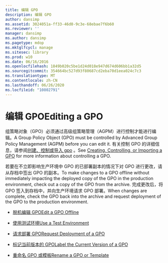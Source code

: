 ```yaml
---
title: 编辑 GPO
description: 编辑 GPO
author: dansimp
ms.assetid: 3024051a-ff33-46d0-9c3e-68ebae7f6b60
ms.reviewer: ''
manager: dansimp
ms.author: dansimp
ms.pagetype: mdop
ms.mktglfcycl: manage
ms.sitesec: library
ms.prod: w10
ms.date: 06/16/2016
ms.openlocfilehash: 1849b020c5be1d24d018e947d674d606bb1a32d5
ms.sourcegitcommit: 354664bc527d93f80687cd2eba70d1eea024c7c3
ms.translationtype: MT
ms.contentlocale: zh-CN
ms.lasthandoff: 06/26/2020
ms.locfileid: "10802791"
---
```

# <span data-ttu-id="f31cd-103">编辑 GPO</span><span class="sxs-lookup"><span data-stu-id="f31cd-103">Editing a GPO</span></span>


<span data-ttu-id="f31cd-104">组策略对象（GPO）必须通过高级组策略管理（AGPM）进行控制才能进行编辑。</span><span class="sxs-lookup"><span data-stu-id="f31cd-104">A Group Policy Object (GPO) must be controlled by Advanced Group Policy Management (AGPM) before you can edit it.</span></span> <span data-ttu-id="f31cd-105">有关控制 GPO 的详细信息，请参阅[创建、控制或导入 gpo](creating-controlling-or-importing-a-gpo-agpm30ops.md) 。</span><span class="sxs-lookup"><span data-stu-id="f31cd-105">See [Creating, Controlling, or Importing a GPO](creating-controlling-or-importing-a-gpo-agpm30ops.md) for more information about controlling a GPO.</span></span>

<span data-ttu-id="f31cd-106">若要在不立即影响生产环境中 GPO 的已部署副本的情况下对 GPO 进行更改，请从存档中签出 GPO 的副本。</span><span class="sxs-lookup"><span data-stu-id="f31cd-106">To make changes to a GPO offline without immediately impacting the deployed copy of the GPO in the production environment, check out a copy of the GPO from the archive.</span></span> <span data-ttu-id="f31cd-107">完成更改后，将 GPO 签入到存档中，并向生产环境请求 GPO 部署。</span><span class="sxs-lookup"><span data-stu-id="f31cd-107">When changes are complete, check the GPO back into the archive and request deployment of the GPO to the production environment.</span></span>

-   [<span data-ttu-id="f31cd-108">脱机编辑 GPO</span><span class="sxs-lookup"><span data-stu-id="f31cd-108">Edit a GPO Offline</span></span>](edit-a-gpo-offline-agpm30ops.md)

-   [<span data-ttu-id="f31cd-109">使用测试环境</span><span class="sxs-lookup"><span data-stu-id="f31cd-109">Use a Test Environment</span></span>](use-a-test-environment-agpm30ops.md)

-   [<span data-ttu-id="f31cd-110">请求部署 GPO</span><span class="sxs-lookup"><span data-stu-id="f31cd-110">Request Deployment of a GPO</span></span>](request-deployment-of-a-gpo-agpm30ops.md)

-   [<span data-ttu-id="f31cd-111">标记当前版本的 GPO</span><span class="sxs-lookup"><span data-stu-id="f31cd-111">Label the Current Version of a GPO</span></span>](label-the-current-version-of-a-gpo-agpm30ops.md)

-   [<span data-ttu-id="f31cd-112">重命名 GPO 或模板</span><span class="sxs-lookup"><span data-stu-id="f31cd-112">Rename a GPO or Template</span></span>](rename-a-gpo-or-template-agpm30ops.md)

 

 






